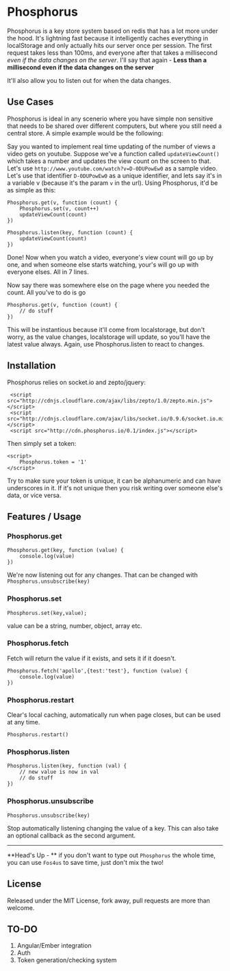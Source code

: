 Phosphorus
========

Phosphorus is a key store system based on redis that has a lot more under the hood. It's lightning fast because it intelligently caches everything in localStorage and only actually hits our server once per session. The first request takes less than 100ms, and  everyone after that takes a millisecond *even if the data changes on the server*. I'll say that again - **Less than a millisecond even if the data changes on the server**

It'll also allow you to listen out for when the data changes.

Use Cases
---------

Phosphorus is ideal in any scenerio where you have simple non sensitive that needs to be shared over different computers, but where you still need a central store. A simple example would be the following:

Say you wanted to implement real time updating of the number of views a video gets on youtube. Suppose we've a function called `updateViewCount()` which takes a number and updates the view count on the screen to that. Let's use `http://www.youtube.com/watch?v=D-0DUPowEw0` as a sample video. Let's use that identifier `D-0DUPowEw0` as a unique identifier, and lets say it's in a variable v (because it's the param `v` in the url). Using Phosphorus, it'd be as simple as this:


    Phosphorus.get(v, function (count) {
        Phosphorus.set(v, count++)
        updateViewCount(count)
    })
    
    Phosphorus.listen(key, function (count) {
        updateViewCount(count)
    })
    
Done! Now when you watch a video, everyone's view count will go up by one, and when someone else starts watching, your's will go up with everyone elses. All in 7 lines.

Now say there was somewhere else on the page where you needed the count. All you've to do is go 

    Phosphorus.get(v, function (count) {
        // do stuff
    })
    
This will be instantious because it'll come from localstorage, but don't worry, as the value changes, localstorage will update, so you'll have the latest value always. Again, use Phosphorus.listen to react to changes.
    
    
    


Installation
-------

Phosphorus relies on socket.io and zepto/jquery:

     <script src="http://cdnjs.cloudflare.com/ajax/libs/zepto/1.0/zepto.min.js"></script>
     <script src="http://cdnjs.cloudflare.com/ajax/libs/socket.io/0.9.6/socket.io.min.js"></script>
     <script src="http://cdn.phosphorus.io/0.1/index.js"></script>


Then simply set a token:

    <script>
        Phosphorus.token = '1'
    </script>
    
Try to make sure your token is unique, it can be alphanumeric and can have underscores in it. If it's not unique then you risk writing over someone else's data, or vice versa.

Features / Usage
----------------

### Phosphorus.get
    
    Phosphorus.get(key, function (value) {
        console.log(value)
    })
    
We're now listening out for any changes. That can be changed with `Phosphorus.unsubscribe(key)`

### Phosphorus.set
    
    Phosphorus.set(key,value);
    
value can be a string, number, object, array etc.
    

### Phosphorus.fetch

Fetch will return the value if it exists, and sets it if it doesn't.

    Phosphorus.fetch('apollo',{test:'test'}, function (value) { 
        console.log(value)
    })


### Phosphorus.restart

Clear's local caching, automatically run when page closes, but can be used at any time.

    Phosphorus.restart()

### Phosphorus.listen

    Phosphorus.listen(key, function (val) {
        // new value is now in val
        // do stuff
    })
    
### Phosphorus.unsubscribe
    
    Phosphorus.unsubscribe(key)
    
Stop automatically listening changing the value of a key. This can also take an optional callback as the second argument.


----------------------


**Head's Up - ** if you don't want to type out `Phosphorus` the whole time, you can use `Fos4us` to save time, just don't mix the two!

License
-------
Released under the MIT License, fork away, pull requests are more than welcome.

TO-DO
-----

1. Angular/Ember integration
2. Auth
3. Token generation/checking system
